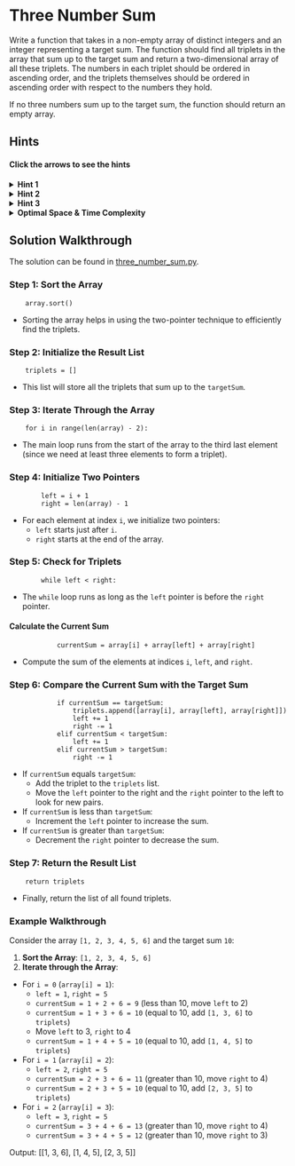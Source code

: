 # Three Number Sum

Write a function that takes in a non-empty array of distinct integers and an integer representing a target sum. The function should find all triplets in the array that sum up to the target sum and return a two-dimensional array of all these triplets. The numbers in each triplet should be ordered in ascending order, and the triplets themselves should be ordered in ascending order with respect to the numbers they hold.

If no three numbers sum up to the target sum, the function should return an empty array.

## Hints

#### Click the arrows to see the hints

<details>
  <summary><b>Hint 1</b></summary>
Using three for loops to calculate the sums of all possible triplets in the array would generate an algorithm that runs in O(n^3) time, where n is the length of the input array. Can you come up with something faster using only two for loops?
</details>

<details>
  <summary><b>Hint 2</b></summary>
Try sorting the array and traversing it once. At each number, place a left pointer on the number immediately to the right of your current number and a right pointer on the final number in the array. Check if the current number, the left number, and the right number sum up to the target sum. How can you proceed from there, remembering the fact that you sorted the array?
</details>

<details>
  <summary><b>Hint 3</b></summary>
Since the array is now sorted (see Hint #2), you know that moving the left pointer mentioned in Hint #2 one place to the right will lead to a greater left number and thus a greater sum. Similarly, you know that moving the right pointer one place to the left will lead to a smaller right number and thus a smaller sum. This means that, depending on the size of each triplet's (current number, left number, right number) sum relative to the target sum, you should either move the left pointer, the right pointer, or both to obtain a potentially valid triplet.
</details>

<details>
  <summary><b>Optimal Space & Time Complexity</b></summary>
O(n^2) time | O(n) space - where n is the length of the input array
</details>

## Solution Walkthrough

The solution can be found in [three_number_sum.py](https://github.com/KellzCodes/python_interview/blob/main/Data-Structures-and-Algorithms/Arrays/Medium-Array-Algorithms/Three-Number-Sum/three_number_sum.py).

### Step 1: Sort the Array

```
    array.sort()
```

- Sorting the array helps in using the two-pointer technique to efficiently find the triplets.

### Step 2: Initialize the Result List

```
    triplets = []
```

- This list will store all the triplets that sum up to the `targetSum`.

### Step 3: Iterate Through the Array

```
    for i in range(len(array) - 2):
```

- The main loop runs from the start of the array to the third last element (since we need at least three elements to form a triplet).

### Step 4: Initialize Two Pointers

```
        left = i + 1
        right = len(array) - 1
```

- For each element at index `i`, we initialize two pointers:
  - `left` starts just after `i`.
  - `right` starts at the end of the array.

### Step 5: Check for Triplets

```
        while left < right:
```

- The `while` loop runs as long as the `left` pointer is before the `right` pointer.

#### Calculate the Current Sum

```
            currentSum = array[i] + array[left] + array[right]
```

- Compute the sum of the elements at indices `i`, `left`, and `right`.

### Step 6: Compare the Current Sum with the Target Sum

```
            if currentSum == targetSum:
                triplets.append([array[i], array[left], array[right]])
                left += 1
                right -= 1
            elif currentSum < targetSum:
                left += 1
            elif currentSum > targetSum:
                right -= 1
```

- If `currentSum` equals `targetSum`:
  - Add the triplet to the `triplets` list.
  - Move the `left` pointer to the right and the `right` pointer to the left to look for new pairs.
- If `currentSum` is less than `targetSum`:
  - Increment the `left` pointer to increase the sum.
- If `currentSum` is greater than `targetSum`:
  - Decrement the `right` pointer to decrease the sum.

### Step 7: Return the Result List

```
    return triplets
```

- Finally, return the list of all found triplets.

### Example Walkthrough

Consider the array `[1, 2, 3, 4, 5, 6]` and the target sum `10`:

1. **Sort the Array**: `[1, 2, 3, 4, 5, 6]`
2. **Iterate through the Array**:
- For `i = 0` (`array[i] = 1`):
  - `left = 1`, `right = 5`
  - `currentSum = 1 + 2 + 6 = 9` (less than 10, move `left` to 2)
  - `currentSum = 1 + 3 + 6 = 10` (equal to 10, add `[1, 3, 6]` to `triplets`)
  - Move `left` to 3, `right` to 4
  - `currentSum = 1 + 4 + 5 = 10` (equal to 10, add `[1, 4, 5]` to `triplets`)
- For `i = 1` (`array[i] = 2`):
    - `left = 2`, `right = 5`
    - `currentSum = 2 + 3 + 6 = 11` (greater than 10, move `right` to 4)
    - `currentSum = 2 + 3 + 5 = 10` (equal to 10, add `[2, 3, 5]` to `triplets`)
- For `i = 2` (`array[i] = 3`):
    - `left = 3`, `right = 5`
    - `currentSum = 3 + 4 + 6 = 13` (greater than 10, move `right` to 4)
    - `currentSum = 3 + 4 + 5 = 12` (greater than 10, move `right` to 3)

Output: [[1, 3, 6], [1, 4, 5], [2, 3, 5]]